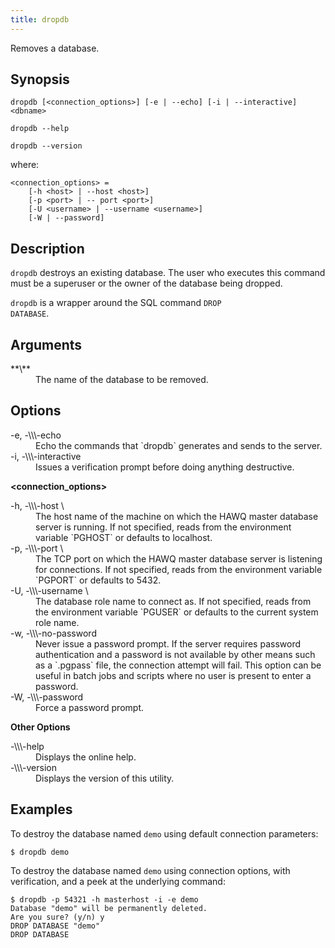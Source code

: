 ```yaml
---
title: dropdb
---
```


<!--
Licensed to the Apache Software Foundation (ASF) under one
or more contributor license agreements.  See the NOTICE file
distributed with this work for additional information
regarding copyright ownership.  The ASF licenses this file
to you under the Apache License, Version 2.0 (the
"License"); you may not use this file except in compliance
with the License.  You may obtain a copy of the License at

  http://www.apache.org/licenses/LICENSE-2.0

Unless required by applicable law or agreed to in writing,
software distributed under the License is distributed on an
"AS IS" BASIS, WITHOUT WARRANTIES OR CONDITIONS OF ANY
KIND, either express or implied.  See the License for the
specific language governing permissions and limitations
under the License.
-->

Removes a database.

## Synopsis<a id="topic1__section2"></a>

``` pre
dropdb [<connection_options>] [-e | --echo] [-i | --interactive] <dbname>

dropdb --help 

dropdb --version
```
where:

``` pre
<connection_options> =
	[-h <host> | --host <host>] 
	[-p <port> | -- port <port>] 
	[-U <username> | --username <username>] 
    [-W | --password] 
```

## Description<a id="topic1__section3"></a>

`dropdb` destroys an existing database. The user who executes this command must be a superuser or the owner of the database being dropped.

`dropdb` is a wrapper around the SQL command `DROP                                         DATABASE`.

## Arguments<a id="args"></a>

<dt>**\<dbname\>** </dt>
<dd>The name of the database to be removed.</dd>

## Options<a id="topic1__section4"></a>

<dt>-e, -\\\-echo  </dt>
<dd>Echo the commands that `dropdb` generates and sends to the server.</dd>

<dt>-i, -\\\-interactive  </dt>
<dd>Issues a verification prompt before doing anything destructive.</dd>

**\<connection_options\>**

<dt>-h, -\\\-host \<host\> </dt>
<dd>The host name of the machine on which the HAWQ master database server is running. If not specified, reads from the environment variable `PGHOST` or defaults to localhost.</dd>

<dt>-p, -\\\-port \<port\>  </dt>
<dd>The TCP port on which the HAWQ master database server is listening for connections. If not specified, reads from the environment variable `PGPORT` or defaults to 5432.</dd>

<dt>-U, -\\\-username \<username\>  </dt>
<dd>The database role name to connect as. If not specified, reads from the environment variable `PGUSER` or defaults to the current system role name.</dd>

<dt>-w, -\\\-no-password  </dt>
<dd>Never issue a password prompt. If the server requires password authentication and a password is not available by other means such as a `.pgpass` file, the connection attempt will fail. This option can be useful in batch jobs and scripts where no user is present to enter a password.</dd>

<dt>-W, -\\\-password  </dt>
<dd>Force a password prompt.</dd>

**Other Options**

<dt>-\\\-help  </dt>
<dd>Displays the online help.</dd>

<dt>-\\\-version  </dt>
<dd>Displays the version of this utility.</dd>

## Examples<a id="topic1__section6"></a>

To destroy the database named `demo` using default connection parameters:

``` shell
$ dropdb demo
```

To destroy the database named `demo` using connection options, with verification, and a peek at the underlying command:

``` shell
$ dropdb -p 54321 -h masterhost -i -e demo
Database "demo" will be permanently deleted.
Are you sure? (y/n) y
DROP DATABASE "demo"
DROP DATABASE
```
